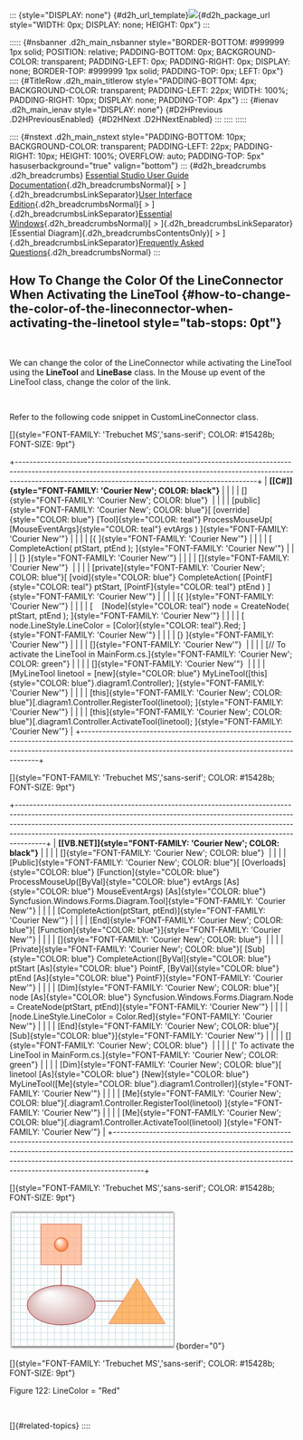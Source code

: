 ::: {style="DISPLAY: none"}
[](ms-xhelp:///?Id=d2h_url_template){#d2h_url_template}![](!package_url!){#d2h_package_url style="WIDTH: 0px; DISPLAY: none; HEIGHT: 0px"}
:::

::::: {#nsbanner .d2h_main_nsbanner style="BORDER-BOTTOM: #999999 1px solid; POSITION: relative; PADDING-BOTTOM: 0px; BACKGROUND-COLOR: transparent; PADDING-LEFT: 0px; PADDING-RIGHT: 0px; DISPLAY: none; BORDER-TOP: #999999 1px solid; PADDING-TOP: 0px; LEFT: 0px"}
:::: {#TitleRow .d2h_main_titlerow style="PADDING-BOTTOM: 4px; BACKGROUND-COLOR: transparent; PADDING-LEFT: 22px; WIDTH: 100%; PADDING-RIGHT: 10px; DISPLAY: none; PADDING-TOP: 4px"}
::: {#ienav .d2h_main_ienav style="DISPLAY: none"}
[](ms-xhelp:///?Id=a0f8c203-fbfd-4a01-86cd-ceca846f5924){#D2HPrevious .D2HPreviousEnabled}  [](ms-xhelp:///?Id=ab16e153-44cf-44b0-bec7-b50b76f73dd9){#D2HNext .D2HNextEnabled}
:::
::::
:::::

:::: {#nstext .d2h_main_nstext style="PADDING-BOTTOM: 10px; BACKGROUND-COLOR: transparent; PADDING-LEFT: 22px; PADDING-RIGHT: 10px; HEIGHT: 100%; OVERFLOW: auto; PADDING-TOP: 5px" hasuserbackground="true" valign="bottom"}
::: {#d2h_breadcrumbs .d2h_breadcrumbs}
[Essential Studio User Guide Documentation](ms-xhelp:///?Id=12457748-09e3-4d74-a240-8e049cedf030){.d2h_breadcrumbsNormal}[ \> ]{.d2h_breadcrumbsLinkSeparator}[User Interface Edition](ms-xhelp:///?Id=c29296b7-531c-413b-a0ec-488ca1f7f669){.d2h_breadcrumbsNormal}[ \> ]{.d2h_breadcrumbsLinkSeparator}[Essential Windows](ms-xhelp:///?Id=e60759d8-47a4-4570-9d7a-16a68d63f2ea){.d2h_breadcrumbsNormal}[ \> ]{.d2h_breadcrumbsLinkSeparator}[Essential Diagram]{.d2h_breadcrumbsContentsOnly}[ \> ]{.d2h_breadcrumbsLinkSeparator}[Frequently Asked Questions](ms-xhelp:///?Id=bb4a5b35-2631-4a2a-9fa8-2159cc7204f4){.d2h_breadcrumbsNormal}
:::

## How To Change the Color Of the LineConnector When Activating the LineTool {#how-to-change-the-color-of-the-lineconnector-when-activating-the-linetool style="tab-stops: 0pt"}

 

We can change the color of the LineConnector while activating the LineTool using the **LineTool** and **LineBase** class. In the Mouse up event of the LineTool class, change the color of the link.

 

Refer to the following code snippet in CustomLineConnector class.

[]{style="FONT-FAMILY: 'Trebuchet MS','sans-serif'; COLOR: #15428b; FONT-SIZE: 9pt"} 

+------------------------------------------------------------------------------------------------------------------------------------------------------------------------------------------------------------------------------+
| **[\[C#\]]{style="FONT-FAMILY: 'Courier New'; COLOR: black"}**                                                                                                                                                               |
|                                                                                                                                                                                                                              |
| []{style="FONT-FAMILY: 'Courier New'; COLOR: blue"}                                                                                                                                                                          |
|                                                                                                                                                                                                                              |
| [public]{style="FONT-FAMILY: 'Courier New'; COLOR: blue"}[ [override]{style="COLOR: blue"} [Tool]{style="COLOR: teal"} ProcessMouseUp( [MouseEventArgs]{style="COLOR: teal"} evtArgs ) ]{style="FONT-FAMILY: 'Courier New'"} |
|                                                                                                                                                                                                                              |
| [{ ]{style="FONT-FAMILY: 'Courier New'"}                                                                                                                                                                                     |
|                                                                                                                                                                                                                              |
| [    CompleteAction( ptStart, ptEnd ); ]{style="FONT-FAMILY: 'Courier New'"}                                                                                                                                                 |
|                                                                                                                                                                                                                              |
| [} ]{style="FONT-FAMILY: 'Courier New'"}                                                                                                                                                                                     |
|                                                                                                                                                                                                                              |
| []{style="FONT-FAMILY: 'Courier New'"}                                                                                                                                                                                       |
|                                                                                                                                                                                                                              |
| [private]{style="FONT-FAMILY: 'Courier New'; COLOR: blue"}[ [void]{style="COLOR: blue"} CompleteAction( [PointF]{style="COLOR: teal"} ptStart, [PointF]{style="COLOR: teal"} ptEnd ) ]{style="FONT-FAMILY: 'Courier New'"}   |
|                                                                                                                                                                                                                              |
| [{ ]{style="FONT-FAMILY: 'Courier New'"}                                                                                                                                                                                     |
|                                                                                                                                                                                                                              |
| [    [Node]{style="COLOR: teal"} node = CreateNode( ptStart, ptEnd ); ]{style="FONT-FAMILY: 'Courier New'"}                                                                                                                  |
|                                                                                                                                                                                                                              |
| [    node.LineStyle.LineColor = [Color]{style="COLOR: teal"}.Red; ]{style="FONT-FAMILY: 'Courier New'"}                                                                                                                      |
|                                                                                                                                                                                                                              |
| [} ]{style="FONT-FAMILY: 'Courier New'"}                                                                                                                                                                                     |
|                                                                                                                                                                                                                              |
| []{style="FONT-FAMILY: 'Courier New'"}                                                                                                                                                                                       |
|                                                                                                                                                                                                                              |
| [// To activate the LineTool in MainForm.cs.]{style="FONT-FAMILY: 'Courier New'; COLOR: green"}                                                                                                                              |
|                                                                                                                                                                                                                              |
| []{style="FONT-FAMILY: 'Courier New'"}                                                                                                                                                                                       |
|                                                                                                                                                                                                                              |
| [MyLineTool linetool = [new]{style="COLOR: blue"} MyLineTool([this]{style="COLOR: blue"}.diagram1.Controller); ]{style="FONT-FAMILY: 'Courier New'"}                                                                         |
|                                                                                                                                                                                                                              |
| [this]{style="FONT-FAMILY: 'Courier New'; COLOR: blue"}[.diagram1.Controller.RegisterTool(linetool); ]{style="FONT-FAMILY: 'Courier New'"}                                                                                   |
|                                                                                                                                                                                                                              |
| [this]{style="FONT-FAMILY: 'Courier New'; COLOR: blue"}[.diagram1.Controller.ActivateTool(linetool); ]{style="FONT-FAMILY: 'Courier New'"}                                                                                   |
+------------------------------------------------------------------------------------------------------------------------------------------------------------------------------------------------------------------------------+

[]{style="FONT-FAMILY: 'Trebuchet MS','sans-serif'; COLOR: #15428b; FONT-SIZE: 9pt"} 

+--------------------------------------------------------------------------------------------------------------------------------------------------------------------------------------------------------------------------------------------------------------------------------------------------------------------------------+
| **[\[VB.NET\]]{style="FONT-FAMILY: 'Courier New'; COLOR: black"}**                                                                                                                                                                                                                                                             |
|                                                                                                                                                                                                                                                                                                                                |
| []{style="FONT-FAMILY: 'Courier New'; COLOR: blue"}                                                                                                                                                                                                                                                                            |
|                                                                                                                                                                                                                                                                                                                                |
| [Public]{style="FONT-FAMILY: 'Courier New'; COLOR: blue"}[ [Overloads]{style="COLOR: blue"} [Function]{style="COLOR: blue"} ProcessMouseUp([ByVal]{style="COLOR: blue"} evtArgs [As]{style="COLOR: blue"} MouseEventArgs) [As]{style="COLOR: blue"} Syncfusion.Windows.Forms.Diagram.Tool]{style="FONT-FAMILY: 'Courier New'"} |
|                                                                                                                                                                                                                                                                                                                                |
| [CompleteAction(ptStart, ptEnd)]{style="FONT-FAMILY: 'Courier New'"}                                                                                                                                                                                                                                                           |
|                                                                                                                                                                                                                                                                                                                                |
| [End]{style="FONT-FAMILY: 'Courier New'; COLOR: blue"}[ [Function]{style="COLOR: blue"}]{style="FONT-FAMILY: 'Courier New'"}                                                                                                                                                                                                   |
|                                                                                                                                                                                                                                                                                                                                |
| []{style="FONT-FAMILY: 'Courier New'; COLOR: blue"}                                                                                                                                                                                                                                                                            |
|                                                                                                                                                                                                                                                                                                                                |
| [Private]{style="FONT-FAMILY: 'Courier New'; COLOR: blue"}[ [Sub]{style="COLOR: blue"} CompleteAction([ByVal]{style="COLOR: blue"} ptStart [As]{style="COLOR: blue"} PointF, [ByVal]{style="COLOR: blue"} ptEnd [As]{style="COLOR: blue"} PointF)]{style="FONT-FAMILY: 'Courier New'"}                                         |
|                                                                                                                                                                                                                                                                                                                                |
| [Dim]{style="FONT-FAMILY: 'Courier New'; COLOR: blue"}[ node [As]{style="COLOR: blue"} Syncfusion.Windows.Forms.Diagram.Node = CreateNode(ptStart, ptEnd)]{style="FONT-FAMILY: 'Courier New'"}                                                                                                                                 |
|                                                                                                                                                                                                                                                                                                                                |
| [node.LineStyle.LineColor = Color.Red]{style="FONT-FAMILY: 'Courier New'"}                                                                                                                                                                                                                                                     |
|                                                                                                                                                                                                                                                                                                                                |
| [End]{style="FONT-FAMILY: 'Courier New'; COLOR: blue"}[ [Sub]{style="COLOR: blue"}]{style="FONT-FAMILY: 'Courier New'"}                                                                                                                                                                                                        |
|                                                                                                                                                                                                                                                                                                                                |
| []{style="FONT-FAMILY: 'Courier New'; COLOR: blue"}                                                                                                                                                                                                                                                                            |
|                                                                                                                                                                                                                                                                                                                                |
| [\' To activate the LineTool in MainForm.cs.]{style="FONT-FAMILY: 'Courier New'; COLOR: green"}                                                                                                                                                                                                                                |
|                                                                                                                                                                                                                                                                                                                                |
| [Dim]{style="FONT-FAMILY: 'Courier New'; COLOR: blue"}[ linetool [As]{style="COLOR: blue"} [New]{style="COLOR: blue"} MyLineTool([Me]{style="COLOR: blue"}.diagram1.Controller)]{style="FONT-FAMILY: 'Courier New'"}                                                                                                           |
|                                                                                                                                                                                                                                                                                                                                |
| [Me]{style="FONT-FAMILY: 'Courier New'; COLOR: blue"}[.diagram1.Controller.RegisterTool(linetool) ]{style="FONT-FAMILY: 'Courier New'"}                                                                                                                                                                                        |
|                                                                                                                                                                                                                                                                                                                                |
| [Me]{style="FONT-FAMILY: 'Courier New'; COLOR: blue"}[.diagram1.Controller.ActivateTool(linetool) ]{style="FONT-FAMILY: 'Courier New'"}                                                                                                                                                                                        |
+--------------------------------------------------------------------------------------------------------------------------------------------------------------------------------------------------------------------------------------------------------------------------------------------------------------------------------+

[]{style="FONT-FAMILY: 'Trebuchet MS','sans-serif'; COLOR: #15428b; FONT-SIZE: 9pt"} 

![](ImagesExt/image87_123.jpg){border="0"}

[]{style="FONT-FAMILY: 'Trebuchet MS','sans-serif'; COLOR: #15428b; FONT-SIZE: 9pt"} 

Figure 122: LineColor = \"Red\"

 

[]{#related-topics}
::::
